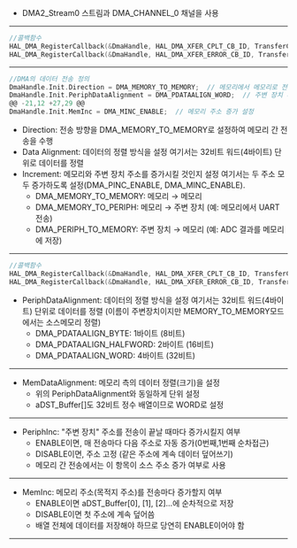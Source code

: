 - DMA2_Stream0 스트림과 DMA_CHANNEL_0 채널을 사용
***
```c
//콜백함수 
HAL_DMA_RegisterCallback(&DmaHandle, HAL_DMA_XFER_CPLT_CB_ID, TransferComplete);  // 전송 완료 콜백
HAL_DMA_RegisterCallback(&DmaHandle, HAL_DMA_XFER_ERROR_CB_ID, TransferError);  // 전송 오류 콜백
```
***
```c
//DMA의 데이터 전송 정의 
DmaHandle.Init.Direction = DMA_MEMORY_TO_MEMORY;  // 메모리에서 메모리로 전송 설정
DmaHandle.Init.PeriphDataAlignment = DMA_PDATAALIGN_WORD;  // 주변 장치 데이터 정렬 설정 (워드 정렬)
@@ -21,12 +27,29 @@
DmaHandle.Init.MemInc = DMA_MINC_ENABLE;  // 메모리 주소 증가 설정
```
- Direction: 전송 방향을 DMA_MEMORY_TO_MEMORY로 설정하여 메모리 간 전송을 수행
- Data Alignment: 데이터의 정렬 방식을 설정 여기서는 32비트 워드(4바이트) 단위로 데이터를 정렬
- Increment: 메모리와 주변 장치 주소를 증가시킬 것인지 설정 여기서는 두 주소 모두 증가하도록 설정(DMA_PINC_ENABLE, DMA_MINC_ENABLE).
  - DMA_MEMORY_TO_MEMORY: 메모리 → 메모리
  - DMA_MEMORY_TO_PERIPH: 메모리 → 주변 장치 (예: 메모리에서 UART 전송)
  - DMA_PERIPH_TO_MEMORY: 주변 장치 → 메모리 (예: ADC 결과를 메모리에 저장)
***
```c
//콜백함수 
HAL_DMA_RegisterCallback(&DmaHandle, HAL_DMA_XFER_CPLT_CB_ID, TransferComplete);  // 전송 완료 콜백
HAL_DMA_RegisterCallback(&DmaHandle, HAL_DMA_XFER_ERROR_CB_ID, TransferError);  // 전송 오류 콜백
```
- PeriphDataAlignment: 데이터의 정렬 방식을 설정 여기서는 32비트 워드(4바이트) 단위로 데이터를 정렬
(이름이 주변장치이지만 MEMORY_TO_MEMORY모드에서는 소스메모리 정렬)
  - DMA_PDATAALIGN_BYTE: 1바이트 (8비트)
  - DMA_PDATAALIGN_HALFWORD: 2바이트 (16비트)
  - DMA_PDATAALIGN_WORD: 4바이트 (32비트)
***
- MemDataAlignment: 메모리 측의 데이터 정렬(크기)을 설정
  - 위의 PeriphDataAlignment와 동일하게 단위 설정
  - aDST_Buffer[]도 32비트 정수 배열이므로 WORD로 설정
***
- PeriphInc: "주변 장치" 주소를 전송이 끝날 때마다 증가시킬지 여부
  - ENABLE이면, 매 전송마다 다음 주소로 자동 증가(0번째,1번째 순차접근)
  - DISABLE이면, 주소 고정 (같은 주소에 계속 데이터 덮어쓰기)
  - 메모리 간 전송에서는 이 항목이 소스 주소 증가 여부로 사용
***
- MemInc: 메모리 주소(목적지 주소)를 전송마다 증가할지 여부
  - ENABLE이면 aDST_Buffer[0], [1], [2]...에 순차적으로 저장
  - DISABLE이면 첫 주소에 계속 덮어씀
  - 배열 전체에 데이터를 저장해야 하므로 당연히 ENABLE이어야 함
***

